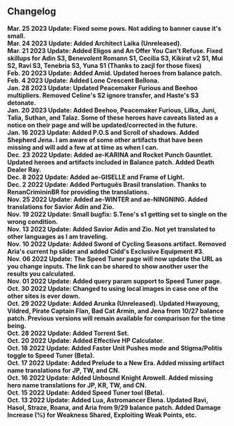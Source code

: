 ## Changelog

<strong>Mar. 25 2023 Update: Fixed some pows.  Not adding to banner cause it's small.<br>
<strong>Mar. 24 2023 Update:</strong> Added Architect Laika (Unreleased).<br>
<strong>Mar. 21 2023 Update:</strong> Added Eligos and An Offer You Can't Refuse. Fixed skillups for Adin S3, Benevolent Romann S1, Cecilia S3, Kikirat v2 S1, Mui S2, Ravi S3, Tenebria S3, Yuna S1 (Thanks to zacjl for those fixes)<br>
<strong>Feb. 20 2023 Update:</strong> Added Amid. Updated heroes from balance patch.<br>
<strong>Feb. 4 2023 Update:</strong> Added Lone Crescent Bellona.<br>
<strong>Jan. 28 2023 Update:</strong> Updated Peacemaker Furious and Beehoo multipliers.  Removed Celine's S2 ignore transfer, and Haste's S3 detonate.<br>
<strong>Jan. 20 2023 Update:</strong> Added Beehoo, Peacemaker Furious, Lilka, Juni, Talia, Suthan, and Talaz. Some of these heroes have caveats listed as a notice on their page and will be updated/corrected in the future.<br>
<strong>Jan. 16 2023 Update:</strong> Added P.O.S and Scroll of shadows. Added Shepherd Jena. I am aware of some other artifacts that have been missing and will add a few at at time as when I can.<br>
<strong>Dec. 23 2022 Update:</strong> Added ae-KARINA and Rocket Punch Gauntlet. Updated heroes and artifacts included in Balance patch. Added Death Dealer Ray.<br>
<strong>Dec. 8 2022 Update:</strong> Added ae-GISELLE and Frame of Light.<br>
<strong>Dec. 2 2022 Update:</strong> Added Português Brasil translation.  Thanks to RenanCrimininBR for providing the translations.<br>
<strong>Nov. 25 2022 Update:</strong> Added ae-WINTER and ae-NINGNING. Added translations for Savior Adin and Zio.<br>
<strong>Nov. 19 2022 Update:</strong> Small bugfix: S.Tene's s1 getting set to single on the wrong condition.<br>
<strong>Nov. 13 2022 Update:</strong> Added Savior Adin and Zio. Not yet translated to other languages as I am traveling.<br>
<strong>Nov. 10 2022 Update:</strong> Added Sword of Cycling Seasons artifact. Removed Aria's current hp slider and added Cidd's Exclusive Equipment #3.<br>
<strong>Nov. 06 2022 Update:</strong> The Speed Tuner page will now update the URL as you change inputs.  The link can be shared to show another user the results you calculated.<br>
<strong>Nov. 01 2022 Update:</strong> Added query param support to Speed Tuner page.<br>
<strong>Oct. 30 2022 Update:</strong> Changed to using local images in case one of the other sites is ever down.<br>
<strong>Oct. 29 2022 Update:</strong> Added Arunka (Unreleased). Updated Hwayoung, Vildred, Pirate Captain Flan, Bad Cat Armin, and Jena from 10/27 balance patch. Previous versions will remain available for comparison for the time being.<br>
<strong>Oct. 28 2022 Update:</strong> Added Torrent Set.<br>
<strong>Oct. 20 2022 Update:</strong> Added Effective HP Calculator.<br>
<strong>Oct. 18 2022 Update:</strong> Added Faster Unit Pushes mode and Stigma/Politis toggle to Speed Tuner (Beta).<br>
<strong>Oct. 17 2022 Update:</strong> Added Prelude to a New Era. Added missing artifact name translations for JP, TW, and CN.<br>
<strong>Oct. 16 2022 Update:</strong> Added Unbound Knight Arowell. Added missing hero name translations for JP, KR, TW, and CN.<br>
<strong>Oct. 15 2022 Update:</strong> Added Speed Tuner tool (Beta).<br>
<strong>Oct. 13 2022 Update:</strong> Added Lua, Astromancer Elena.  Updated Ravi, Hasol, Straze, Roana, and Aria from 9/29 balance patch. Added Damage Increase (%) for Weakness Shared, Exploiting Weak Points, etc.<br>
